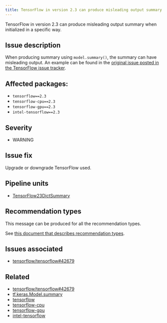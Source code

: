 ```yaml
---
title: TensorFlow in version 2.3 can produce misleading output summary
---
```


TensorFlow in version 2.3 can produce misleading output summary when
initialized in a specific way.

## Issue description

When producing summary using ``model.summary()``, the summary can
have misleading output. An example can be found in the [original issue posted in
the TensorFlow issue tracker][1].

## Affected packages:

 * ``tensorflow==2.3``
 * ``tensorflow-cpu==2.3``
 * ``tensorflow-gpu==2.3``
 * ``intel-tensorflow==2.3``

## Severity

 * WARNING

## Issue fix

Upgrade or downgrade TensorFlow used.

## Pipeline units

 * [TensorFlow23DictSummary](https://thoth-station.ninja/docs/developers/adviser/thoth.adviser.wraps.html#module-thoth.adviser.wraps.tf_23_dict_bug)

## Recommendation types

This message can be produced for all the recommendation types.

See [this document that describes recommendation
types](http://thoth-station.ninja/recommendation-types).

## Issues associated

 * [tensorflow/tensorflow#42679][1]

## Related

 * [tensorflow/tensorflow#42679][1]
 * [tf.keras.Model.summary][2]
 * [tensorflow][3]
 * [tensorflow-cpu][4]
 * [tensorflow-gpu][5]
 * [intel-tensorflow][6]

[1]: https://github.com/tensorflow/tensorflow/issues/42679
[2]: https://www.tensorflow.org/api_docs/python/tf/keras/Model
[3]: https://pypi.org/project/tensorflow
[4]: https://pypi.org/project/tensorflow-cpu
[5]: https://pypi.org/project/tensorflow-gpu
[6]: https://pypi.org/project/intel-tensorflow
